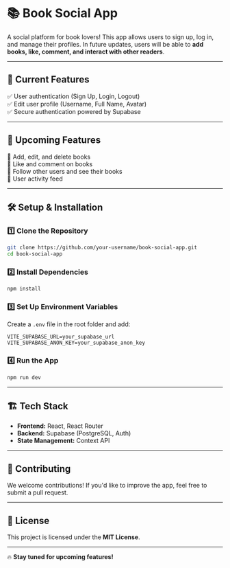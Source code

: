 # 📚 Book Social App

A social platform for book lovers! This app allows users to sign up, log in, and manage their profiles. In future updates, users will be able to **add books, like, comment, and interact with other readers**.

---

## 🚀 Current Features

✅ User authentication (Sign Up, Login, Logout)  
✅ Edit user profile (Username, Full Name, Avatar)  
✅ Secure authentication powered by Supabase

---

## 🎯 Upcoming Features

🔹 Add, edit, and delete books  
🔹 Like and comment on books  
🔹 Follow other users and see their books  
🔹 User activity feed

---

## 🛠️ Setup & Installation

### **1️⃣ Clone the Repository**

```sh
git clone https://github.com/your-username/book-social-app.git
cd book-social-app
```

### **2️⃣ Install Dependencies**

```sh
npm install
```

### **3️⃣ Set Up Environment Variables**

Create a `.env` file in the root folder and add:

```
VITE_SUPABASE_URL=your_supabase_url
VITE_SUPABASE_ANON_KEY=your_supabase_anon_key
```

### **4️⃣ Run the App**

```sh
npm run dev
```

---

## 🏗️ Tech Stack

- **Frontend:** React, React Router
- **Backend:** Supabase (PostgreSQL, Auth)
- **State Management:** Context API

---

## 📌 Contributing

We welcome contributions! If you'd like to improve the app, feel free to submit a pull request.

---

## 📄 License

This project is licensed under the **MIT License**.

---

🔥 **Stay tuned for upcoming features!**
